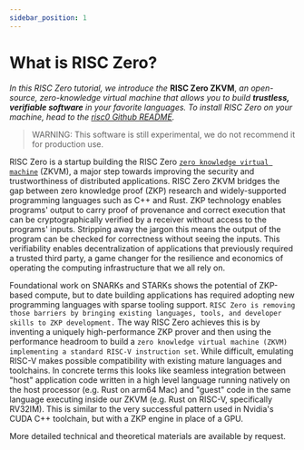 ```yaml
---
sidebar_position: 1
---
```


# What is RISC Zero?
<!--Author: Choong April 18, 2022
Edits: Paul April 30, 2022-->

*In this RISC Zero tutorial, we introduce the* **RISC Zero ZKVM**, *an open-source, zero-knowledge virtual machine that allows you to build **trustless, verifiable software** in your favorite languages. To install RISC Zero on your machine, head to the [risc0 Github README](https://github.com/risc0/risc0#readme).* <br/>
> WARNING: This software is still experimental, we do not recommend it for production use.

RISC Zero is a startup building the RISC Zero [`zero knowledge virtual machine`](../key-terminology.md) (ZKVM), a major step towards improving the security and trustworthiness of distributed applications. RISC Zero ZKVM bridges the gap between zero knowledge proof (ZKP) research and widely-supported programming languages such as C++ and Rust. ZKP technology enables programs' output to carry proof of provenance and correct execution that can be cryptographically verified by a receiver without access to the programs' inputs. Stripping away the jargon this means the output of the program can be checked for correctness without seeing the inputs. This verifiability enables decentralization of applications that previously required a trusted third party, a game changer for the resilience and economics of operating the computing infrastructure that we all rely on.

Foundational work on SNARKs and STARKs shows the potential of ZKP-based compute, but to date building applications has required adopting new programming languages with sparse tooling support. `RISC Zero is removing those barriers by bringing existing languages, tools, and developer skills to ZKP development.` The way RISC Zero achieves this is by inventing a uniquely high-performance ZKP prover and then using the performance headroom to build a `zero knowledge virtual machine (ZKVM) implementing a standard RISC-V instruction set`. While difficult, emulating RISC-V makes possible compatibility with existing mature languages and toolchains. In concrete terms this looks like seamless integration between "host" application code written in a high level language running natively on the host processor (e.g. Rust on arm64 Mac) and "guest" code in the same language executing inside our ZKVM (e.g. Rust on RISC-V, specifically RV32IM). This is similar to the very successful pattern used in Nvidia's CUDA C++ toolchain, but with a ZKP engine in place of a GPU.

More detailed technical and theoretical materials are available by request.
<!-- TODO either release paper or put e-mail address here -->